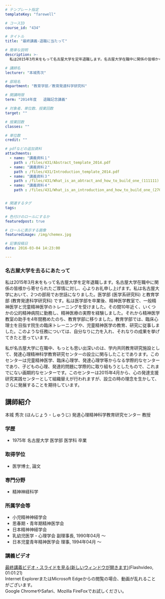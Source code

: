```yaml
---
# テンプレート指定
templateKey: "farewell"

# コースID
course_id: "434"

# タイトル
title: "最終講義-退職に当たって"

# 簡単な説明
description: >-
  私は2015年3月末をもって名古屋大学を定年退職します。名古屋大学在職中に関係の皆様から寄せられたご厚情に対し、心よりお礼申し上げます。私は名古屋大学において、2つの部局でお世話になりました。医学...

# 講師名
lecturer: "本城秀次"

# 部局名
department: "教育学部／教育発達科学研究科"

# 開講時限
term: "2014年度	退職記念講義"

# 対象者、単位数、授業回数
target: ""

# 授業回数
classes: ""

# 単位数
credit: ""

# pdfなどの追加資料
attachments: 
  - name: "講義資料１" 
    path : /files/431/Abstract_template_2014.pdf
  - name: "講義資料２" 
    path : /files/431/Introduction_template_2014.pdf
  - name: "講義資料３" 
    path : /files/431/What_is_an_abtract_and_how_to_build_one_(111111).pdf
  - name: "講義資料４" 
    path : /files/431/What_is_an_introduction_and_how_to_build_one_(270112).pdf


# 関連するタグ
tags:

# 色付けのロールにするか
featuredpost: true

# ロールに表示する画像
featuredimage: /img/chemex.jpg

# 記事投稿日
date: 2016-03-04 14:23:00

---
```

### 名古屋大学を去るにあたって 

私は2015年3月末をもって名古屋大学を定年退職します。名古屋大学在職中に関係の皆様から寄せられたご厚情に対し、心よりお礼申し上げます。私は名古屋大学において、2つの部局でお世話になりました。医学部 (医学系研究科) と教育学部 (教育発達科学研究科) です。私は医学部を卒業後、精神医学教室で、一般精神医学と児童精神医学のトレーニングを受けました。その間10年近く、いくつかの公的精神病院に勤務し、精神医療の実際を経験しました。それから精神医学教室の助手を4年間務めたのち、教育学部に移りました。教育学部では、臨床心理士を目指す院生の臨床トレーニングや、児童精神医学の教育、研究に従事しました。このような任務については、自分なりに力を入れ、それなりの成果を挙げてきたと思っています。 

私が名古屋大学に在職中、もっとも思い出深いのは、学内共同教育研究施設として、発達心理精神科学教育研究センターの設立に関与したことであります。このセンターは児童精神医学、臨床心理学、発達心理学等からなる学際的なセンターであり、子どもの心理、発達的問題に学際的に取り組もうとしたもので、これまでにない画期的なセンターです。このセンターは2015年4月から、心の発達支援研究実践センターとして組織替えが行われますが、設立の時の理念を生かして、さらに発展することを期待しています。
## 講師紹介

本城 秀次 (ほんじょう・しゅうじ) 発達心理精神科学教育研究センター 教授

### 学歴

  * 1975年 名古屋大学 医学部 医学科 卒業

### 取得学位

  * 医学博士, 論文

### 専門分野

  * 精神神経科学

### 所属学会等

  * 小児精神神経学会
  * 思春期・青年期精神医学会
  * 日本精神神経学会
  * 乳幼児医学・心理学会 副理事長, 1990年04月 ～ 
  * 日本児童青年精神医学会 理事, 1994年04月 〜
### 講義ビデオ

[最終講義ビデオ・スライドを見る(新しいウィンドウが開きます)](http://nuvideo.media.nagoya-u.ac.jp/embed/03780a75165cfb3187905d33beeccc562c279122)(Flashvideo, 01:01:21)  
Internet ExplorerまたはMicrosoft Edgeからの閲覧の場合、動画が乱れることがございます。  
Google ChromeやSafari、Mozilla FireFoxでお試しください。